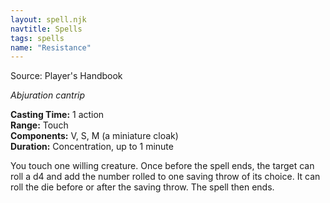 ```yaml
---
layout: spell.njk
navtitle: Spells
tags: spells
name: "Resistance"
---
```

Source: Player's Handbook

_Abjuration cantrip_

**Casting Time:** 1 action  
**Range:** Touch  
**Components:** V, S, M (a miniature cloak)  
**Duration:** Concentration, up to 1 minute

You touch one willing creature. Once before the spell ends, the target can roll a d4 and add the number rolled to one saving throw of its choice. It can roll the die before or after the saving throw. The spell then ends.